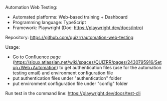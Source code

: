 Automation Web Testing:
 - Automated platforms: Web-based training + Dashboard
 - Programming language: TypeScript
 - Framework: Playwright (Doc: https://playwright.dev/docs/intro)

Repository: https://github.com/quizrr/automation-web-testing

Usage:
 - Go to Confluence page (https://sioux.atlassian.net/wiki/spaces/QUIZRR/pages/2430795916/Setup+Web+Automation) to get authentication files (use for the automation testing email) and environment configuration file
 - put authentication files under "authentication" folder
 - put environment configuration file under "config" folder

Run test in the command line: https://playwright.dev/docs/test-cli

